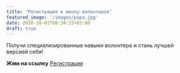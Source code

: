 ```yaml
---
title: "Регистрация в школу волонтеров"
featured_image: '/images/popa.jpg'
date: 2020-10-01T00:34:23+03:00
draft: true
---
```

Получи специализированные навыки волонтера и стань лучшей версией себя!

**Жми на ссылку**
[Регистрация](https://docs.google.com/forms/d/e/1FAIpQLSdCHnm7qjdmkxhxS4urwY-HzqNEG7nE6in6c5dj5phF519_OQ/viewform?embedded=true "Регистрация")